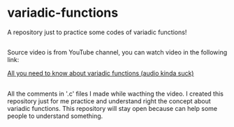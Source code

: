 # variadic-functions
A repository just to practice some codes of variadic functions!

##

Source video is from YouTube channel, you can watch video in the following link:

[All you need to know about variadic functions (audio kinda suck)](https://www.youtube.com/watch?v=7Sph8JlRo0g&t=526s&ab_channel=Oceano{:target="_blank"})

##

All the comments in '.c' files I made while wacthing the video. I created this repository just for me practice and understand right the concept about variadic functions. This repository will stay open because can help some people to understand something.
